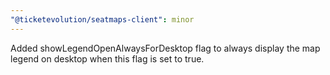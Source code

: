 ```yaml
---
"@ticketevolution/seatmaps-client": minor
---
```


Added showLegendOpenAlwaysForDesktop flag to always display the map legend on desktop when this flag is set to true.
